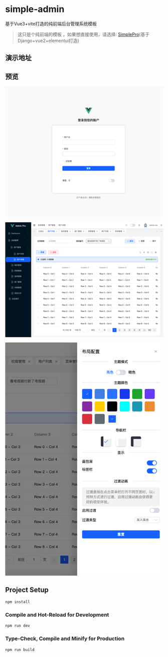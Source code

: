 # simple-admin

基于Vue3+vite打造的纯前端后台管理系统模板

> 这只是个纯前端的模板 ，如果想直接使用，请选择: [SimplePro](https://www.mldoo.com/simplepro)(基于Django+vue2+elementui打造)

## 演示地址


## 预览

![login.png](preview/login.png)

![main.png](preview/main.png)

![theme.png](preview/theme.png)

## Project Setup

```sh
npm install
```

### Compile and Hot-Reload for Development

```sh
npm run dev
```

### Type-Check, Compile and Minify for Production

```sh
npm run build
```
